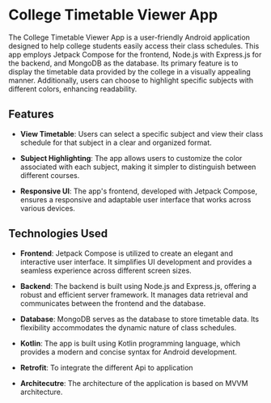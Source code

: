 # College Timetable Viewer App

The College Timetable Viewer App is a user-friendly Android application designed to help college students easily access their class schedules. This app employs Jetpack Compose for the frontend, Node.js with Express.js for the backend, and MongoDB as the database. Its primary feature is to display the timetable data provided by the college in a visually appealing manner. Additionally, users can choose to highlight specific subjects with different colors, enhancing readability.

## Features

- **View Timetable**: Users can select a specific subject and view their class schedule for that subject in a clear and organized format.

- **Subject Highlighting**: The app allows users to customize the color associated with each subject, making it simpler to distinguish between different courses.

- **Responsive UI**: The app's frontend, developed with Jetpack Compose, ensures a responsive and adaptable user interface that works across various devices.

## Technologies Used

- **Frontend**: Jetpack Compose is utilized to create an elegant and interactive user interface. It simplifies UI development and provides a seamless experience across different screen sizes.

- **Backend**: The backend is built using Node.js and Express.js, offering a robust and efficient server framework. It manages data retrieval and communicates between the frontend and the database.

- **Database**: MongoDB serves as the database to store timetable data. Its flexibility accommodates the dynamic nature of class schedules.

- **Kotlin**: The app is built using Kotlin programming language, which provides a modern and concise syntax for Android development.

- **Retrofit**: To integrate the different Api to application
  
- **Architecutre**: The architecture of the application is based on MVVM architecture.

  


